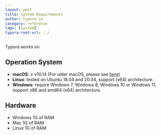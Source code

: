 ```yaml
---
layout: post
title: System Requirements
author: typora.io
category: reference
tags: [system]
typora-root-url: ../
---
```


Typora works on

## Operation System

- **macOS**: ≥ v10.14 (For older macOS, please see [here](/Older-macOS-Support/))
- **Linux**: tested on Ubuntu 18.04 and 20.04, support (x64) architecture. 
- **Windows**: require Windows 7, Windows 8, Windows 10 or Windows 11, support x86 and amd64 (x64) architecture. 

## Hardware

- Windows
  1G of RAM
- Mac
  1G of RAM
- Linux
  1G of RAM
